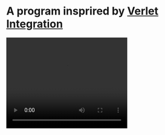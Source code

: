 # A program insprired by [Verlet Integration](https://www.youtube.com/watch?v=lS_qeBy3aQI&t=399s)

<video width="320" height="240" controls>
  <source src="verlet-integration.mkv" type="video/mkv">
</video>
